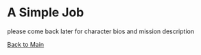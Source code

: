 # A Simple Job

please come back later for character bios and mission description

[Back to Main](README.md)
